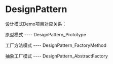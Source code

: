 # DesignPattern
设计模式Demo项目对应关系：

原型模式        ----        DesignPattern_Prototype

工厂方法模式    ----        DesignPattern_FactoryMethod

抽象工厂模式    ----        DesignPattern_AbstractFactory
